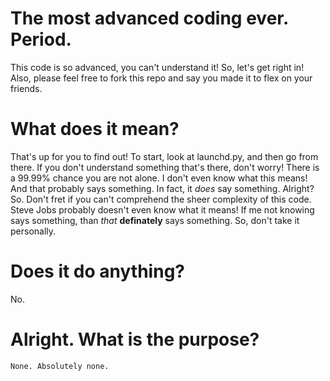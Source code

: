 # The most advanced coding ever. Period.
This code is so advanced, you can't understand it!
So, let's get right in! Also, please feel free to fork this repo and say you made it to flex on your friends.


# What does it mean?
That's up for you to find out! To start, look at launchd.py, and then go from there. If you don't understand something that's there, don't worry! There is a 99.99% chance you are not alone. I don't even know what this means! And that probably says something. In fact, it *does* say something. Alright? So. Don't fret if you can't comprehend the sheer complexity of this code. Steve Jobs probably doesn't even know what it means! If me not knowing says something, than *that* **definately** says something. So, don't take it personally.

# Does it do anything?
No.

# Alright. What is the purpose?
`None. Absolutely none.`
